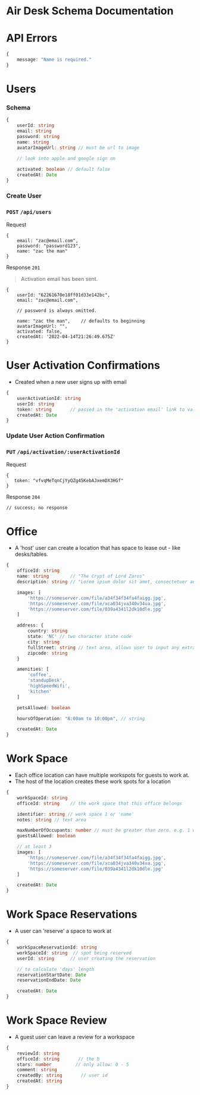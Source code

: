 # Air Desk Schema Documentation

# API Errors
```typescript
{
    message: "Name is required."
}
```





# Users

### Schema
```typescript
{
    userId: string
    email: string
    password: string
    name: string
    avatarImageUrl: string // must be url to image
    
    // look into apple and google sign on

    activated: boolean // default false
    createdAt: Date
}
```

### Create User
### `POST` `/api/users`

Request
```
{
    email: "zac@email.com",
    password: "password123",
    name: "zac the man"
}
```

Response `201`
> Activation email has been sent.
```
{
    userId: "62261670e18ff01d33e142bc",
    email: "zac@email.com",

    // password is always omitted.

    name: "zac the man",    // defaults to beginning
    avatarImageUrl: "",
    activated: false,
    createdAt: '2022-04-14T21:26:49.675Z'
}
```



# User Activation Confirmations

- Created when a new user signs up with email

```typescript
{
    userActivationId: string
    userId: string
    token: string       // passed in the 'activation email' link to validate this confirmation.
    createdAt: Date
}
```

### Update User Action Confirmation
### `PUT` `/api/activation/:userActivationId`

Request
```
{
   token: "vfvqMeTqnCjYyQZg45KebAJxemDX3HGf"
}
```

Response `204`
```
// success; no response
```


# Office

- A 'host' user can create a location that has space to lease out - like desks/tables.

```typescript
{
    officeId: string
    name: string        // "The Crypt of Lord Zaros"
    description: string // "Lorem ipsum dolor sit amet, consectetuer adipiscing elit. Aenean commodo ligula eget"

    images: [
        'https://someserver.com/file/a34f34f34fa4faigg.jpg',
        'https://someserver.com/file/xca034jva340v34va.jpg',
        'https://someserver.com/file/039a4341l2dk10dle.jpg'
    ]

    address: {
        country: string
        state: 'NC' // two character state code
        city: string
        fullStreet: string // text area, allows user to input any extra numbers or identifiers
        zipcode: string
    }

    amenities: [
        'coffee',
        'standupDesk',
        'highSpeedWifi',
        'kitchen'
    ]

    petsAllowed: boolean

    hoursOfOperation: "8:00am to 10:00pm", // string

    createdAt: Date
}
```

# Work Space

- Each office location can have multiple workspots for guests to work at.
- The host of the location creates these work spots for a location

```typescript
{
    workSpaceId: string
    officeId: string    // the work space that this office belongs

    identifier: string // work space 1 or 'name'
    notes: string // text area

    maxNumberOfOccupants: number // must be greater than zero. e.g. 1 would be for a single desk area, 5 would be for a large free room.
    guestsAllowed: boolean

    // at least 3
    images: [
        'https://someserver.com/file/a34f34f34fa4faigg.jpg',
        'https://someserver.com/file/xca034jva340v34va.jpg',
        'https://someserver.com/file/039a4341l2dk10dle.jpg'
    ]

    createdAt: Date
}
```

# Work Space Reservations

- A user can 'reserve' a space to work at

```typescript
{
    workSpaceReservationId: string
    workSpaceId: string  // spot being reserved
    userId: string      // user creating the reservation

    // to calculate 'days' length
    reservationStartDate: Date
    reservationEndDate: Date

    createdAt: Date
}
```


# Work Space Review
- A guest user can leave a review for a workspace
```typescript
{
    reviewId: string
    officeId: string       // the b
    stars: number         // only allow: 0 - 5
    comment: string
    createdBy: string       // user id
    createdAt: string
}
```
